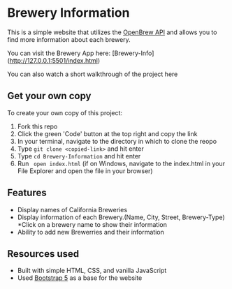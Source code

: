 # Brewery Information
This is a simple website that utilizes the [OpenBrew API](https://api.openbrewerydb.org/breweries?by_state=california) and allows you to find more information about each brewery.

You can visit the Brewery App here: [Brewery-Info] (http://127.0.0.1:5501/index.html)

You can also watch a short walkthrough of the project here

## Get your own copy 
To create your own copy of this project:
1. Fork this repo
2. Click the green 'Code' button at the top right and copy the link
3. In your terminal, navigate to the directory in which to clone the reopo
4. Type `git clone <copied-link>` and hit enter
5. Type `cd Brewery-Information` and hit enter
6. Run ` open index.html` (if on Windows, navigate to the index.html in your File Explorer and open the file in your browser)


## Features 
* Display names of California Breweries
* Display information of each Brewery.(Name, City, Street, Brewery-Type)
  *Click on a brewery name to show their information
* Ability to add new Brewerries and their information


## Resources used 

* Built with simple HTML, CSS, and vanilla JavaScript
* Used [Bootstrap 5](https://getbootstrap.com/) as a base for the website
